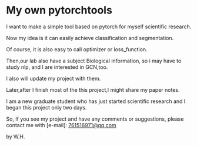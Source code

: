 # My own pytorchtools

I want to make a simple tool based on pytorch for myself scientific research.

Now my idea is it can easily achieve classification and segmentation.

Of course, it is also easy to call optimizer or loss_function.

Then,our lab also have a subject Biological information, so i may have to study nlp, and I are interested in GCN,too.

I also will update my project with them.

Later,after I finish most of the this project,I might share my paper notes.

I am a new graduate student who has just started scientific research and I began this project only two days.

So, If you see my project and have any comments or suggestions, please contact me with [e-mail]: 761516971@qq.com


by W.H.